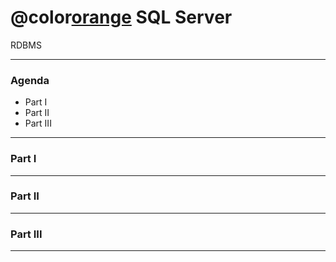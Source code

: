 # @color[orange](Microsoft) SQL Server 

RDBMS

---

### Agenda

- Part I 
- Part II    
- Part III

---

### Part I

---

### Part II

---

### Part III

---

